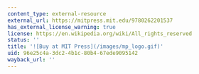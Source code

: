 ```yaml
---
content_type: external-resource
external_url: https://mitpress.mit.edu/9780262201537
has_external_license_warning: true
license: https://en.wikipedia.org/wiki/All_rights_reserved
status: ''
title: '![Buy at MIT Press](/images/mp_logo.gif)'
uid: 96e25c4a-3dc2-4b1c-80b4-67ede9095142
wayback_url: ''
---
```

